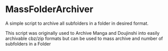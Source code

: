 # MassFolderArchiver
A simple script to archive all subfolders in a folder in desired format.


This script was originally used to Archive Manga and Doujinshi into easily archivable cbz/zip formats but can be used to mass archive and number of subfolders in a Folder
